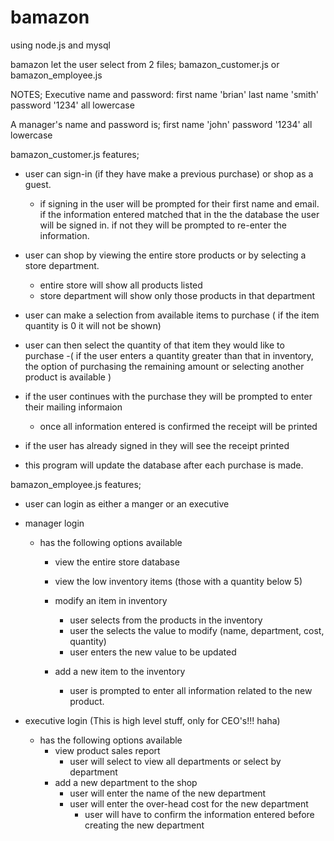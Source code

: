 # bamazon
using node.js and mysql


bamazon let the user select from 2 files; bamazon_customer.js  or  bamazon_employee.js

NOTES;
Executive name and password: first name 'brian'  last name 'smith'  password '1234'  all lowercase

A manager's name and password is; first name 'john' password '1234'  all lowercase



bamazon_customer.js features;

- user can sign-in (if they have make a previous purchase) or shop as a guest.
    - if signing in the user will be prompted for their first name and email. if the information entered matched that in the the database the user will be signed in. if not they will be prompted to re-enter the information.

- user can shop by viewing the entire store products or by selecting a store department.
    - entire store will show all products listed
    - store department will show only those products in that department

- user can make a selection from available items to purchase ( if the item quantity is 0 it will not be shown)
- user can then select the quantity of that item they would like to purchase
    -( if the user enters a quantity greater than that in inventory, the option of purchasing the remaining amount or selecting another product is available )
- if the user continues with the purchase they will be prompted to enter their mailing informaion
    - once all information entered is confirmed the receipt will be printed

- if the user has already signed in they will see the receipt printed

* this program will update the database after each purchase is made.


bamazon_employee.js features;

- user can login as either a manger or an executive

- manager login
    - has the following options available
        * view the entire store database
        * view the low inventory items (those with a quantity below 5)
        * modify an item in inventory
            - user selects from the products in the inventory
            - user the selects the value to modify (name, department, cost, quantity)
            - user enters the new value to be updated

        * add a new item to the inventory
            - user is prompted to enter all information related to the new product.

- executive login (This is high level stuff, only for CEO's!!! haha)
    - has the following options available
        * view product sales report
            - user will select to view all departments or select by department
        * add a new department to the shop
            - user will enter the name of the new department
            - user will enter the over-head cost for the new department
                * user will have to confirm the information entered before creating the new department



